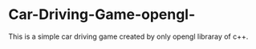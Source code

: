 # Car-Driving-Game-opengl-

This is a simple car driving game created by only opengl libraray of c++.
